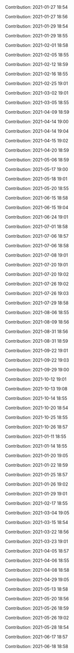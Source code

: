 Contribution: 2021-01-27 18:54

Contribution: 2021-01-27 18:56

Contribution: 2021-01-29 18:54

Contribution: 2021-01-29 18:55

Contribution: 2021-02-01 18:58

Contribution: 2021-02-05 18:55

Contribution: 2021-02-12 18:59

Contribution: 2021-02-16 18:55

Contribution: 2021-02-25 19:01

Contribution: 2021-03-02 19:01

Contribution: 2021-03-05 18:55

Contribution: 2021-04-09 18:59

Contribution: 2021-04-14 19:00

Contribution: 2021-04-14 19:04

Contribution: 2021-04-15 19:02

Contribution: 2021-04-20 18:59

Contribution: 2021-05-06 18:59

Contribution: 2021-05-17 19:00

Contribution: 2021-05-18 19:01

Contribution: 2021-05-20 18:55

Contribution: 2021-06-15 18:58

Contribution: 2021-06-15 19:04

Contribution: 2021-06-24 19:01

Contribution: 2021-07-01 18:58

Contribution: 2021-07-06 18:57

Contribution: 2021-07-06 18:58

Contribution: 2021-07-08 19:01

Contribution: 2021-07-20 19:01

Contribution: 2021-07-20 19:02

Contribution: 2021-07-26 19:02

Contribution: 2021-07-26 19:03

Contribution: 2021-07-29 18:58

Contribution: 2021-08-06 18:55

Contribution: 2021-08-09 18:56

Contribution: 2021-08-31 18:56

Contribution: 2021-08-31 18:59

Contribution: 2021-09-22 19:01

Contribution: 2021-09-22 19:03

Contribution: 2021-09-29 19:00

Contribution: 2021-10-12 19:01

Contribution: 2021-10-13 19:08

Contribution: 2021-10-14 18:55

Contribution: 2021-10-20 18:54

Contribution: 2021-10-25 18:55

Contribution: 2021-10-26 18:57

Contribution: 2021-01-11 18:55

Contribution: 2021-01-14 18:55

Contribution: 2021-01-20 19:05

Contribution: 2021-01-22 18:59

Contribution: 2021-01-25 18:57

Contribution: 2021-01-26 19:02

Contribution: 2021-01-29 19:01

Contribution: 2021-02-17 18:55

Contribution: 2021-03-04 19:05

Contribution: 2021-03-15 18:54

Contribution: 2021-03-22 18:56

Contribution: 2021-03-23 19:01

Contribution: 2021-04-05 18:57

Contribution: 2021-04-06 18:55

Contribution: 2021-04-08 18:58

Contribution: 2021-04-29 19:05

Contribution: 2021-05-13 18:58

Contribution: 2021-05-20 18:56

Contribution: 2021-05-26 18:59

Contribution: 2021-05-26 19:02

Contribution: 2021-05-28 18:54

Contribution: 2021-06-17 18:57

Contribution: 2021-06-18 18:58


